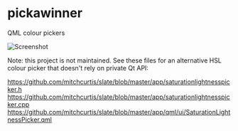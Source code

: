 # pickawinner
QML colour pickers

![Screenshot](https://github.com/mitchcurtis/pickawinner/blob/master/screenshot.png)

Note: this project is not maintained. See these files for an alternative HSL colour picker that doesn't rely on private Qt API:

https://github.com/mitchcurtis/slate/blob/master/app/saturationlightnesspicker.h
https://github.com/mitchcurtis/slate/blob/master/app/saturationlightnesspicker.cpp
https://github.com/mitchcurtis/slate/blob/master/app/qml/ui/SaturationLightnessPicker.qml
